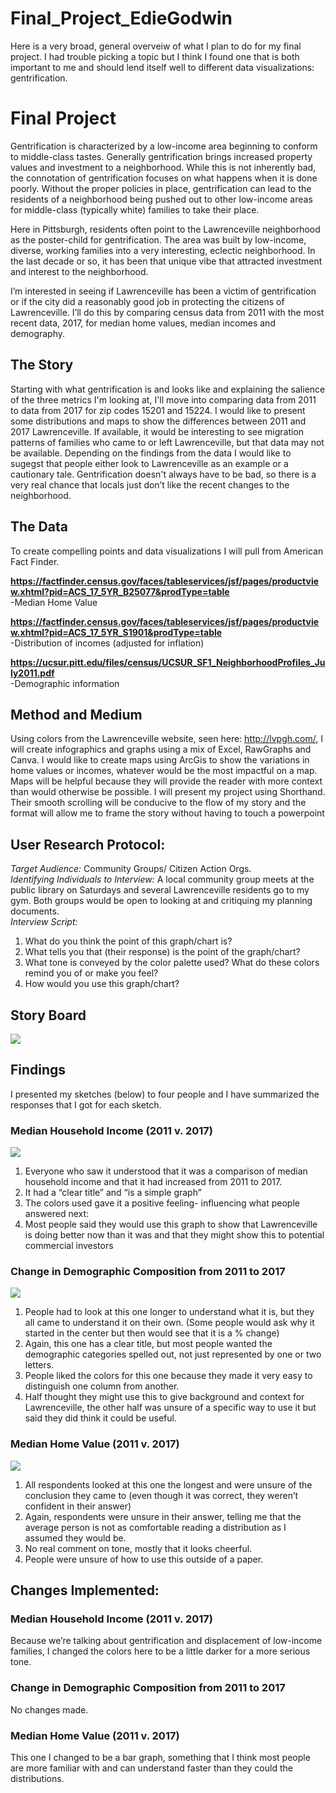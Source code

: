 # Final_Project_EdieGodwin
Here is a very broad, general overveiw of what I plan to do for my final project. I had trouble picking a topic but I think I found one that is both important to me and should lend itself well to different data visualizations: gentrification.
# Final Project #
Gentrification is characterized by a low-income area beginning to conform to middle-class tastes. Generally gentrification brings increased property values and investment to a neighborhood. While this is not inherently bad, the connotation of gentrification focuses on what happens when it is done poorly. Without the proper policies in place, gentrification can lead to the residents of a neighborhood being pushed out to other low-income areas for middle-class (typically white) families to take their place.

Here in Pittsburgh, residents often point to the Lawrenceville neighborhood as the poster-child for gentrification. The area was built by low-income, diverse, working families into a very interesting, eclectic neighborhood. In the last decade or so, it has been that unique vibe that attracted investment and interest to the neighborhood.

I’m interested in seeing if Lawrenceville has been a victim of gentrification or if the city did a reasonably good job in protecting the citizens of Lawrenceville. I’ll do this by comparing census data from 2011 with the most recent data, 2017, for median home values, median incomes and demography. 
## The Story ##
Starting with what gentrification is and looks like and explaining the salience of the three metrics I'm looking at, I'll move into comparing data from 2011 to data from 2017 for zip codes 15201 and 15224. I would like to present some distributions and maps to show the differences between 2011 and 2017 Lawrenceville. If available, it would be interesting to see migration patterns of families who came to or left Lawrenceville, but that data may not be available.
Depending on the findings from the data I would like to sugegst that people either look to Lawrenceville as an example or a cautionary tale. Gentrification doesn't always have to be bad, so there is a very real chance that locals just don’t like the recent changes to the neighborhood.  
## The Data ##
To create compelling points and data visualizations I will pull from American Fact Finder. 

**https://factfinder.census.gov/faces/tableservices/jsf/pages/productview.xhtml?pid=ACS_17_5YR_B25077&prodType=table**  
	-Median Home Value

**https://factfinder.census.gov/faces/tableservices/jsf/pages/productview.xhtml?pid=ACS_17_5YR_S1901&prodType=table**  
	-Distribution of incomes (adjusted for inflation)

**https://ucsur.pitt.edu/files/census/UCSUR_SF1_NeighborhoodProfiles_July2011.pdf**  
	-Demographic information 
	
## Method and Medium ##
Using colors from the Lawrenceville website, seen here: http://lvpgh.com/, I will create infographics and graphs using a mix of Excel, RawGraphs and Canva. I would like to create maps using ArcGis to show the variations in home values or incomes, whatever would be the most impactful on a map. Maps will be helpful because they will provide the reader with more context than would otherwise be possible.
I will present my project using Shorthand. Their smooth scrolling will be conducive to the flow of my story and the format will allow me to frame the story without having to touch a powerpoint 

## User Research Protocol: ## 
_Target Audience:_ Community Groups/ Citizen Action Orgs.  
_Identifying Individuals to Interview:_ A local community group meets at the public library on Saturdays and several Lawrenceville residents go to my gym. Both groups would be open to looking at and critiquing my planning documents.  
_Interview Script:_
1.  What do you think the point of this graph/chart is?  
2.  What tells you that (their response) is the point of the graph/chart?  
3.  What tone is conveyed by the color palette used? What do these colors remind you of or make you feel?  
4.  How would you use this graph/chart?  

## Story Board ##  
![](https://scontent.fagc1-1.fna.fbcdn.net/v/t1.15752-9/52702695_325076335020297_8607014285366788096_n.jpg?_nc_cat=101&_nc_ht=scontent.fagc1-1.fna&oh=922bf9cfd5ace06adca6de9b5b62687a&oe=5D25D2FF)  

## Findings ##  
I presented my sketches (below) to four people and I have summarized the responses that I got for each sketch.  

### Median Household Income (2011 v. 2017) ###  
![](https://scontent.fagc1-1.fna.fbcdn.net/v/t1.15752-9/52740097_579814135818081_2627625979119403008_n.jpg?_nc_cat=101&_nc_ht=scontent.fagc1-1.fna&oh=2d928418b774eefa3dfe0d6e8908eb99&oe=5D242C0F)  
1.  Everyone who saw it understood that it was a comparison of median household income and that it had increased from 2011 to 2017.  
2.  It had a “clear title” and “is a simple graph”  
3.  The colors used gave it a positive feeling- influencing what people answered next:  
4.  Most people said they would use this graph to show that Lawrenceville is doing better now than it was and that they might show this to potential commercial investors  

### Change in Demographic Composition from 2011 to 2017 ###
![](https://scontent.fagc1-2.fna.fbcdn.net/v/t1.15752-9/52654483_259027008351171_9163194502746210304_n.jpg?_nc_cat=111&_nc_ht=scontent.fagc1-2.fna&oh=8e713a3cd296dae300ab01b396ef447f&oe=5D264F15)   
1.  People had to look at this one longer to understand what it is, but they all came to understand it on their own. (Some people would ask why it started in the center but then would see that it is a % change)  
2.  Again, this one has a clear title, but most people wanted the demographic categories spelled out, not just represented by one or two letters.  
3.  People liked the colors for this one because they made it very easy to distinguish one column from another.  
4.  Half thought they might use this to give background and context for Lawrenceville, the other half was unsure of a specific way to use it but said they did think it could be useful.  

### Median Home Value (2011 v. 2017) ###
![](https://scontent.fagc1-2.fna.fbcdn.net/v/t1.15752-9/52913791_375043333315424_3205811465734848512_n.jpg?_nc_cat=100&_nc_ht=scontent.fagc1-2.fna&oh=0dfbe1ec49cd098052a05c549852c7ba&oe=5D25A8DE)  
1.  All respondents looked at this one the longest and were unsure of the conclusion they came to (even though it was correct, they weren’t confident in their answer)  
2.  Again, respondents were unsure in their answer, telling me that the average person is not as comfortable reading a distribution as I assumed they would be.  
3.  No real comment on tone, mostly that it looks cheerful.  
4.  People were unsure of how to use this outside of a paper.  

## Changes Implemented: ##  

### Median Household Income (2011 v. 2017) ###  
Because we’re talking about gentrification and displacement of low-income families, I changed the colors here to be a little darker for a more serious tone.  
### Change in Demographic Composition from 2011 to 2017 ###  
No changes made.  
### Median Home Value (2011 v. 2017) ###  
This one I changed to be a bar graph, something that I think most people are more familiar with and can understand faster than they could the distributions.  

